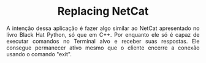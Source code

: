 <h1 align="center">Replacing NetCat</h1>

<p align="justify">A intenção dessa aplicação é fazer algo similar ao NetCat apresentado no livro Black Hat Python, só que em C++.
Por enquanto ele só é capaz de executar comandos no Terminal alvo e receber suas respostas. Ele consegue permanecer ativo mesmo que o cliente encerre a conexão usando o comando "exit".</p>

